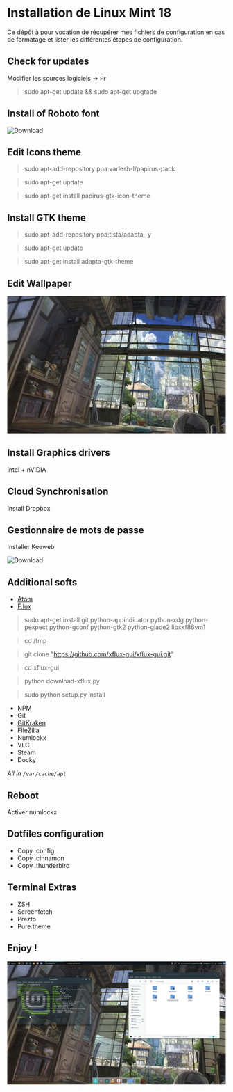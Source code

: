 # Installation de Linux Mint 18

Ce dépôt à pour vocation de récupérer mes fichiers de configuration en cas de formatage et lister les différentes étapes de configuration.

## Check for updates

Modifier les sources logiciels -> `Fr`

> sudo apt-get update && sudo apt-get upgrade

## Install of Roboto font

![Download](https://fonts.google.com/specimen/Roboto)

## Edit Icons theme

> sudo apt-add-repository ppa:varlesh-l/papirus-pack

> sudo apt-get update

> sudo apt-get install papirus-gtk-icon-theme

## Install GTK theme

> sudo apt-add-repository ppa:tista/adapta -y

> sudo apt-get update

> sudo apt-get install adapta-gtk-theme

## Edit Wallpaper

![wallpaper](images/wallpaper-wallhaven-1920x1200.jpg)

## Install Graphics drivers

Intel + nVIDIA

## Cloud Synchronisation

Install Dropbox

## Gestionnaire de mots de passe

Installer Keeweb

![Download](https://keeweb.info/)

## Additional softs

* [Atom](https://atom.io/)
* [F.lux](https://github.com/xflux-gui/xflux-gui)

> sudo apt-get install git python-appindicator python-xdg python-pexpect python-gconf python-gtk2 python-glade2 libxxf86vm1

> cd /tmp

> git clone "https://github.com/xflux-gui/xflux-gui.git"

> cd xflux-gui

> python download-xflux.py

> sudo python setup.py install

* NPM
* Git
* [GitKraken](https://www.gitkraken.com/)
* FileZilla
* Numlockx
* VLC
* Steam
* Docky

*All in `/var/cache/apt`*

## Reboot

Activer numlockx

## Dotfiles configuration

* Copy .config
* Copy .cinnamon
* Copy .thunderbird

## Terminal Extras

* ZSH
* Screenfetch
* Prezto
* Pure theme

## Enjoy !

![Aperçu](images/desktop_screenshot.png)
